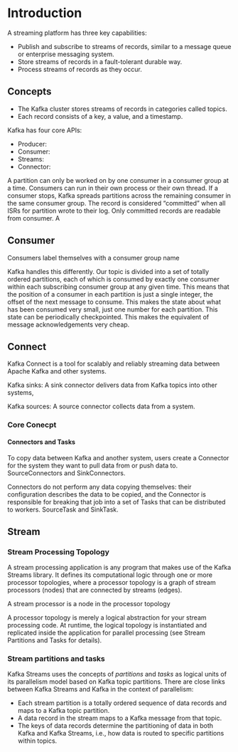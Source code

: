 #  Introduction
A streaming platform has three key capabilities:

* Publish and subscribe to streams of records, similar to a message queue or enterprise messaging system.
* Store streams of records in a fault-tolerant durable way.
* Process streams of records as they occur.

## Concepts
* The Kafka cluster stores streams of records in categories called topics.
* Each record consists of a key, a value, and a timestamp.

Kafka has four core APIs:

* Producer:
* Consumer:
* Streams:
* Connector: 

A partition can only be worked on by one consumer in a consumer group at a time. Consumers can run in their own process or their own thread. If a consumer stops, Kafka spreads partitions across the remaining consumer in the same consumer group.
The record is considered “committed” when all ISRs for partition wrote to their log. Only committed records are readable from consumer. A

## Consumer
Consumers label themselves with a consumer group name

Kafka handles this differently. Our topic is divided into a set of totally ordered partitions, each of which is consumed by exactly one consumer within each subscribing consumer group at any given time. This means that the position of a consumer in each partition is just a single integer, the offset of the next message to consume. This makes the state about what has been consumed very small, just one number for each partition. This state can be periodically checkpointed. This makes the equivalent of message acknowledgements very cheap.

## Connect
Kafka Connect is a tool for scalably and reliably streaming data between Apache Kafka and other systems.

Kafka sinks: A sink connector delivers data from Kafka topics into other systems, 

Kafka sources: A source connector collects data from a system. 

### Core Conecpt
#### Connectors and Tasks
To copy data between Kafka and another system, users create a Connector for the system they want to pull data from or push data to. SourceConnectors and SinkConnectors.

Connectors do not perform any data copying themselves: their configuration describes the data to be copied, and the Connector is responsible for breaking that job into a set of Tasks that can be distributed to workers. SourceTask and SinkTask.

## Stream
### Stream Processing Topology
A stream processing application is any program that makes use of the Kafka Streams library. It defines its computational logic through one or more processor topologies, where a processor topology is a graph of stream processors (nodes) that are connected by streams (edges).

A stream processor is a node in the processor topology

A processor topology is merely a logical abstraction for your stream processing code. At runtime, the logical topology is instantiated and replicated inside the application for parallel processing (see Stream Partitions and Tasks for details).

### Stream partitions and tasks
Kafka Streams uses the concepts of *partitions* and *tasks* as logical units of its parallelism model based on Kafka topic partitions. There are close links between Kafka Streams and Kafka in the context of parallelism:

* Each stream partition is a totally ordered sequence of data records and maps to a Kafka topic partition.
* A data record in the stream maps to a Kafka message from that topic.
* The keys of data records determine the partitioning of data in both Kafka and Kafka Streams, i.e., how data is routed to specific partitions within topics.